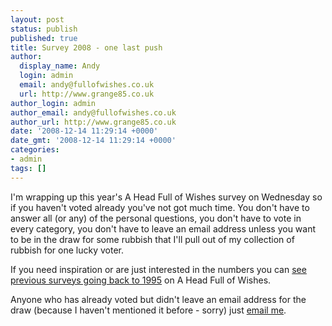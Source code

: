 ```yaml
---
layout: post
status: publish
published: true
title: Survey 2008 - one last push
author:
  display_name: Andy
  login: admin
  email: andy@fullofwishes.co.uk
  url: http://www.grange85.co.uk
author_login: admin
author_email: andy@fullofwishes.co.uk
author_url: http://www.grange85.co.uk
date: '2008-12-14 11:29:14 +0000'
date_gmt: '2008-12-14 11:29:14 +0000'
categories:
- admin
tags: []
---
```

<p>I'm wrapping up this year's <span class="removed_link" title="https://db.fullofwishes.co.uk/surveyform">A Head Full of Wishes survey</span> on Wednesday so if you haven't voted already you've not got much time. You don't have to answer all (or any) of the personal questions, you don't have to vote in every category, you don't have to leave an email address unless you want to be in the draw for some rubbish that I'll pull out of my collection of rubbish for one lucky voter.</p>
<p>If you need inspiration or are just interested in the numbers you can <a href="https://db.fullofwishes.co.uk/survey/2007/">see previous surveys going back to 1995</a> on A Head Full of Wishes.</p>
<p>Anyone who has already voted but didn't leave an email address for the draw (because I haven't mentioned it before - sorry) just <a href="mailto:andy@grange85.co.uk">email me</a>.</p>
